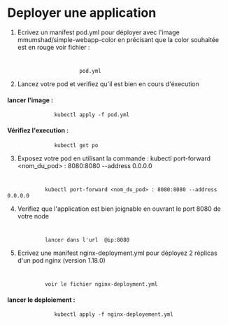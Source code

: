 # Deployer une application

1. Ecrivez un manifest pod.yml pour déployer avec l'image mmumshad/simple-webapp-color en précisant que la color souhaitée est en rouge
voir fichier : 
#
                           pod.yml

2. Lancez votre pod et verifiez qu'il est bien en cours d'éxecution
#### lancer l'image : 
                   kubectl apply -f pod.yml
#### Vérifiez l'execution  :
                   kubectl get po
  
3. Exposez votre pod en utilisant la commande : kubectl port-forward <nom_du_pod> : 8080:8080 --address 0.0.0.0
 #
                kubectl port-forward <nom_du_pod> : 8080:8080 --address 0.0.0.0

4. Verifiez que l'application est bien joignable en ouvrant le port 8080 de votre node
#
                lancer dans l'url  @ip:8080
                
5. Ecrivez une manifest nginx-deployment.yml pour déployez 2 réplicas d'un pod nginx (version 1.18.0)
#
                voir le fichier nginx-deployment.yml
#### lancer le deploiement : 
                   kubectl apply -f nginx-deployement.yml

